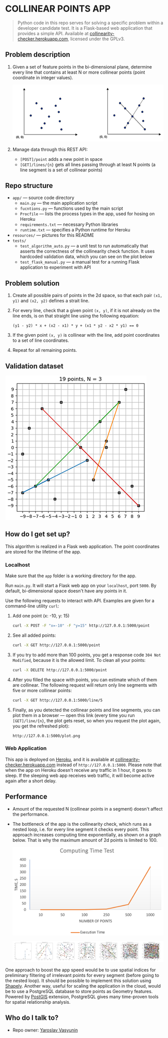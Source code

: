 # COLLINEAR POINTS APP

> Python code in this repo serves for solving a specific problem within a developer candidate test. It is a Flask-based web application that provides a simple API. Available at [collinearity-checker.herokuapp.com](https://collinearity-checker.herokuapp.com/), licensed under the GPLv3. 

## Problem description

1. Given a set of feature points in the bi-dimensional plane, determine every line that contains at least N or more collinear points (point coordinate in integer values).

   ![Testing plot](resources/test_plot.png)

2. Manage data through this REST API:

   - `[POST]/point` adds a new point in space
   - `[GET]/lines/{n}` gets all lines passing through at least N points (a line segment is a set of collinear points)

## Repo structure ##

- `app/` — source code directory
  - `main.py` — the main application script
  - `fucntions.py` — functions used by the main script
  - `Procfile` — lists the process types in the app, used for hosing on Heroku
  - `requirements.txt` — necessary Python libraries
  - `runtime.txt` — specifies a Python runtime for Heroku
- `resources/` — pictures for this README
- `tests/`
  - `test_algorithm_auto.py` — a unit test to run automatically that asserts the correctness of the collinearity check function. It uses hardcoded validation data, which you can see on the plot below
  - `test_flask_manual.py` — a manual test for a running Flask application to experiment with API

## Problem solution

1. Create all possible pairs of points in the 2d space, so that each pair `(x1, y1)` and `(x2, y2)` defines a strait line. 

2. For every line, check that a given point `(x, y)`, if it is not already on the line ends, is on that straight line using the following equation:
    ```
    (y1 - y2) * x + (x2 - x1) * y + (x1 * y2 - x2 * y1) == 0
    ```
3. If the given point `(x, y)` is collinear with the line, add point coordinates to a set of line coordinates.

4. Repeat for all remaining points.

## Validation dataset

![Validation plot](resources/validation_plot.png)

## How do I get set up?

This algorithm is realized in a Flask web application. The point coordinates are stored for the lifetime of the app.

### Localhost

Make sure that the `app` folder is a working directory for the app.

Run `main.py`. It will start a Flask web app on your `localhost`, port `5000`. By default, bi-dimensional space doesn't have any points in it.

Use the following requests to interact with API. Examples are given for a command-line utility `curl`:

1. Add one point (x: -10, y: 15)
   ```bash
   curl -X POST -F "x=-10" -F "y=15" http://127.0.0.1:5000/point
   ```

2. See all added points:
   ```bash
   curl -X GET http://127.0.0.1:5000/point
   ```

3. If you try to add more than 100 points, you get a response code `304 Not Modified`, because it is the allowed limit. To clean all your points:
   ```bash
   curl -X DELETE http://127.0.0.1:5000/point
   ```

4. After you filled the space with points, you can estimate which of them are collinear. The following request will return only line segments with five or more collinear points:
   ```bash
   curl -X GET http://127.0.0.1:5000/line/5
   ```

5. Finally, as you detected the collinear points and line segments, you can plot them in a browser — open this link (every time you run `[GET]/line/{n}`, the plot gets reset, so when you request the plot again, you get the refreshed plot):
   ```
   http://127.0.0.1:5000/plot.png
   ```

### Web Application

This app is deployed on [Heroku](https://www.heroku.com), and it is available at [collinearity-checker.herokuapp.com](https://collinearity-checker.herokuapp.com/) instead of `http://127.0.0.1:5000`. Please note that when the app on Heroku doesn't receive any traffic in 1 hour, it goes to sleep. If the sleeping web app receives web traffic, it will become active again after a short delay.
 
## Performance

* Amount of the requested N (collinear points in a segment) doesn't affect the performance.
* The bottleneck of the app is the collinearity check, which runs as a nested loop, i.e. for every line segment it checks every point. This approach increases computing time exponentially, as shown on a graph below. That is why the maximum amount of 2d points is limited to 100.

    ![Diagrams](resources/execution_test1.png)

    ![Diagrams](resources/execution_test2.png)

One approach to boost the app speed would be to use spatial indices for preliminary filtering of irrelevant points for every segment (before going to the nested loop). It should be possible to implement this solution using [Shapely](https://pypi.org/project/Shapely/). Another way, useful for scaling the application in the cloud, would be to use a PostgreSQL database to store points as Geometry features. Powered by [PostGIS](http://postgis.net) extension, PostgreSQL gives many time-proven tools for spatial relationship analysis.

## Who do I talk to?

* Repo owner: [Yaroslav Vasyunin](https://www.linkedin.com/in/vasyunin/)
